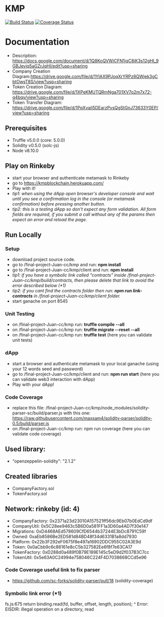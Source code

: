 KMP
=====================
[![Build Status](https://travis-ci.org/Wearoft/kmp.svg?branch=master)](https://travis-ci.org/Wearoft/kmp)
[![Coverage Status](https://coveralls.io/repos/github/Wearoft/kmp/badge.svg?branch=master)](https://coveralls.io/github/Wearoft/kmp?branch=master)

  
# Documentation
* Description: https://docs.google.com/document/d/1Q8KoQVWiCFN1jqC8iK3s12gHI_9GBJevjq5aGZrJqHI/edit?usp=sharing
* Company Creation Diagram:https://drive.google.com/file/d/1YlAX9PJoqXrYRPz8QWjek3gCbtOwsT8S/view?usp=sharing
* Token Creation Diagram: https://drive.google.com/file/d/1XPeKMUTQRmNga701XV7o2m7x72-q4bqy/view?usp=sharing
* Token Transfer Diagram: https://drive.google.com/file/d/1PpXvaiI5DEarzPvsQgStGnJ73633Y0EP/view?usp=sharing


## Prerequisites
- Truffle v5.0.0 (core: 5.0.0)
- Solidity v0.5.0 (solc-js)
- Node v8.10.0

## Play on Rinkeby
- start your browser and authenticate metamask to Rinkeby
- go to https://kmpblockchain.herokuapp.com/
- Play with it!
- _tip1: when using the dApp open browser's developer console and wait until you see a confirmation log in the console (or metamask confirmation) before pressing another button._
- _tip2: this is a testing dApp so don't expect any form validation. All form fields are required, if you submit a call without any of the params then expect an error and reload the page._

## Run Locally
### Setup
  - download project source code.
  - go to /final-project-Juan-cc/kmp and run: **npm install**
  - go to /final-project-Juan-cc/kmp/client and run: **npm install**
  - _tip1: if you have a symbolic link called "contracts" inside /final-project-Juan-cc/kmp/build/contracts, then please delete that link to avoid the error described below (*1)_  
  - _tip2: if you cant find the contracts folder then run: **npm run link-contracts** in /final-project-Juan-cc/kmp/client folder._
  - start ganache on port 8545
### Unit Testing
  - on /final-project-Juan-cc/kmp run: **truffle compile --all**  
  - on /final-project-Juan-cc/kmp run: **truffle migrate --reset --all**
  - on /final-project-Juan-cc/kmp run: **truffle test** (here you can validate unit tests)
### dApp
  - start a browser and authenticate metamask to your local ganache (using your 12 words seed and password)
  - go to /final-project-Juan-cc/kmp/client and run: **npm run start** (here you can validate web3 interaction with dApp)
  - Play with your dApp!

### Code Coverage
  - replace this file: /final-project-Juan-cc/kmp/node_modules/solidity-parser-sc/build/parser.js with this one: https://raw.githubusercontent.com/maxsam4/solidity-parser/solidity-0.5/build/parser.js 
  - on /final-project-Juan-cc/kmp run: npm run coverage (here you can validate code coverage)

## Used library:
- "openzeppelin-solidity": "2.1.2"

## Created libraries
- CompanyFactory.sol
- TokenFactory.sol

## Network: rinkeby (id: 4)
*  CompanyFactory: 0x2371a23d23010A157521ff56dc9Eb07b0EdCd9df
*  CompanyUtil: 0x5C28ee9463c5B6D0a581FF1a3D60a4AD7f30e147
*  Migrations: 0xD4468AEd578609CfD6544b37244E3bDc8791C59f
*  Owned: 0xaEb8586Be2ED581d84BD48f34d6331B1a8dd7930
*  Platform: 0x22b3F292eF0675f8e497a16902DDC955C02A3E9d
*  Token: 0x0aCbb9c6c86161e8cC5b327582Ee6f8f7e63CA17
*  TokenFactory: 0xD288d0a489f0B79E189E145c5eD9d2f037B3C7cc
*  TokenUtil: 0x5e63A0C24994e758046C224F4D7038668CCd5e96




### Code Coverage useful link to fix parser
- https://github.com/sc-forks/solidity-parser/pull/18 (solidity-coverage)

### Symbolic link error (*1)
  fs.js:675
    return binding.read(fd, buffer, offset, length, position);
                   ^
  Error: EISDIR: illegal operation on a directory, read

